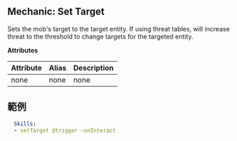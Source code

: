 Mechanic: Set Target
--------------------------
Sets the mob's target to the target entity.
If using threat tables, will increase threat to the threshold to change targets for the targeted entity.

**Attributes**

| Attribute | Alias | Description |
| --------- | ----- | ----------- |
| none  | none  | none|

範例
--------
```yml
  Skills:
  - setTarget @trigger ~onInteract
```